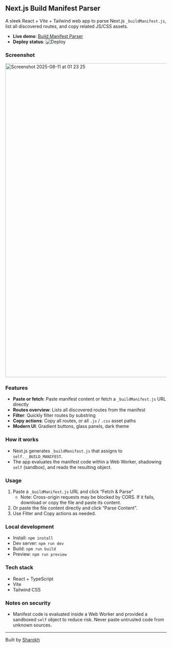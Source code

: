## Next.js Build Manifest Parser

A sleek React + Vite + Tailwind web app to parse Next.js `_buildManifest.js`, list all discovered routes, and copy related JS/CSS assets.

- **Live demo**: [Build Manifest Parser](https://sharokhataie.github.io/build-manifest-parser/)
- **Deploy status**: ![Deploy](https://github.com/SharokhAtaie/build-manifest-parser/actions/workflows/deploy.yml/badge.svg)

### Screenshot

<img width="1609" height="979" alt="Screenshot 2025-08-11 at 01 23 25" src="https://github.com/user-attachments/assets/c32fee70-cddf-4148-8493-85ae69996e6b" />

### Features
- **Paste or fetch**: Paste manifest content or fetch a `_buildManifest.js` URL directly
- **Routes overview**: Lists all discovered routes from the manifest
- **Filter**: Quickly filter routes by substring
- **Copy actions**: Copy all routes, or all `.js` / `.css` asset paths
- **Modern UI**: Gradient buttons, glass panels, dark theme

### How it works
- Next.js generates `_buildManifest.js` that assigns to `self.__BUILD_MANIFEST`.
- The app evaluates the manifest code within a Web Worker, shadowing `self` (sandbox), and reads the resulting object.

### Usage
1) Paste a `_buildManifest.js` URL and click “Fetch & Parse”
   - Note: Cross-origin requests may be blocked by CORS. If it fails, download or copy the file and paste its content.
2) Or paste the file content directly and click “Parse Content”.
3) Use Filter and Copy actions as needed.

### Local development
- Install: `npm install`
- Dev server: `npm run dev`
- Build: `npm run build`
- Preview: `npm run preview`

### Tech stack
- React + TypeScript
- Vite
- Tailwind CSS

### Notes on security
- Manifest code is evaluated inside a Web Worker and provided a sandboxed `self` object to reduce risk. Never paste untrusted code from unknown sources.

---
Built by [Sharokh](https://github.com/sharokhAtaie) 